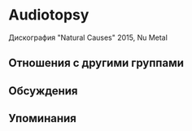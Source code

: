 # Audiotopsy

Дискография
"Natural Causes" 2015, Nu Metal

## Отношения с другими группами


## Обсуждения


## Упоминания

